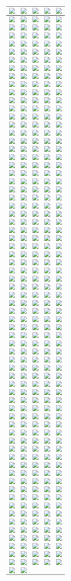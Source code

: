 | ![](https://raw.githubusercontent.com/RevGear/logo/master/Countries/US/3ABN-Kids.png) | ![](https://raw.githubusercontent.com/RevGear/logo/master/Countries/US/3ABN-Latino.png) | ![](https://raw.githubusercontent.com/RevGear/logo/master/Countries/US/AandE.png) | ![](https://raw.githubusercontent.com/RevGear/logo/master/Countries/US/ABC-News.png) | ![](https://raw.githubusercontent.com/RevGear/logo/master/Countries/US/ABC.png) | 
|:---:|:---:|:---:|:---:|:---:| 
| ![](https://raw.githubusercontent.com/RevGear/logo/master/Countries/US/Accu-Weather.png) | ![](https://raw.githubusercontent.com/RevGear/logo/master/Countries/US/Adult-Swim.png) | ![](https://raw.githubusercontent.com/RevGear/logo/master/Countries/US/Altitude-Sports.png) | ![](https://raw.githubusercontent.com/RevGear/logo/master/Countries/US/AMC-Plus.png) | ![](https://raw.githubusercontent.com/RevGear/logo/master/Countries/US/AMC-Presents.png) | 
| ![](https://raw.githubusercontent.com/RevGear/logo/master/Countries/US/AMC.png) | ![](https://raw.githubusercontent.com/RevGear/logo/master/Countries/US/American-Heroes-Channel.png) | ![](https://raw.githubusercontent.com/RevGear/logo/master/Countries/US/Animal-Planet.png) | ![](https://raw.githubusercontent.com/RevGear/logo/master/Countries/US/Antenna-TV.png) | ![](https://raw.githubusercontent.com/RevGear/logo/master/Countries/US/Aspire.png) | 
| ![](https://raw.githubusercontent.com/RevGear/logo/master/Countries/US/ATT-SportsNet.png) | ![](https://raw.githubusercontent.com/RevGear/logo/master/Countries/US/AWE.png) | ![](https://raw.githubusercontent.com/RevGear/logo/master/Countries/US/AXS-TV.png) | ![](https://raw.githubusercontent.com/RevGear/logo/master/Countries/US/Baby-First.png) | ![](https://raw.githubusercontent.com/RevGear/logo/master/Countries/US/Bally-Sports-Arizona.png) | 
| ![](https://raw.githubusercontent.com/RevGear/logo/master/Countries/US/Bally-Sports-Detroit.png) | ![](https://raw.githubusercontent.com/RevGear/logo/master/Countries/US/Bally-Sports-Florida.png) | ![](https://raw.githubusercontent.com/RevGear/logo/master/Countries/US/Bally-Sports-Great-Lakes.png) | ![](https://raw.githubusercontent.com/RevGear/logo/master/Countries/US/Bally-Sports-Indiana.png) | ![](https://raw.githubusercontent.com/RevGear/logo/master/Countries/US/Bally-Sports-Kansas-City.png) | 
| ![](https://raw.githubusercontent.com/RevGear/logo/master/Countries/US/Bally-Sports-Midwest.png) | ![](https://raw.githubusercontent.com/RevGear/logo/master/Countries/US/Bally-Sports-New-Orleans.png) | ![](https://raw.githubusercontent.com/RevGear/logo/master/Countries/US/Bally-Sports-North.png) | ![](https://raw.githubusercontent.com/RevGear/logo/master/Countries/US/Bally-Sports-Ohio.png) | ![](https://raw.githubusercontent.com/RevGear/logo/master/Countries/US/Bally-Sports-Oklahoma.png) | 
| ![](https://raw.githubusercontent.com/RevGear/logo/master/Countries/US/Bally-Sports-San-Diego.png) | ![](https://raw.githubusercontent.com/RevGear/logo/master/Countries/US/Bally-Sports-SoCal.png) | ![](https://raw.githubusercontent.com/RevGear/logo/master/Countries/US/Bally-Sports-South-East.png) | ![](https://raw.githubusercontent.com/RevGear/logo/master/Countries/US/Bally-Sports-South-West.png) | ![](https://raw.githubusercontent.com/RevGear/logo/master/Countries/US/Bally-Sports-South.png) | 
| ![](https://raw.githubusercontent.com/RevGear/logo/master/Countries/US/Bally-Sports-Sun.png) | ![](https://raw.githubusercontent.com/RevGear/logo/master/Countries/US/Bally-Sports-West.png) | ![](https://raw.githubusercontent.com/RevGear/logo/master/Countries/US/Bally-Sports-Wisconsin.png) | ![](https://raw.githubusercontent.com/RevGear/logo/master/Countries/US/Bally-Sports.png) | ![](https://raw.githubusercontent.com/RevGear/logo/master/Countries/US/BET-Gospel.png) | 
| ![](https://raw.githubusercontent.com/RevGear/logo/master/Countries/US/BET-Her.png) | ![](https://raw.githubusercontent.com/RevGear/logo/master/Countries/US/BET-Jams.png) | ![](https://raw.githubusercontent.com/RevGear/logo/master/Countries/US/BET-Soul.png) | ![](https://raw.githubusercontent.com/RevGear/logo/master/Countries/US/BET.png) | ![](https://raw.githubusercontent.com/RevGear/logo/master/Countries/US/Big-Ten-Network.png) | 
| ![](https://raw.githubusercontent.com/RevGear/logo/master/Countries/US/Biz-TV.png) | ![](https://raw.githubusercontent.com/RevGear/logo/master/Countries/US/Blaze.png) | ![](https://raw.githubusercontent.com/RevGear/logo/master/Countries/US/Bloomberg.png) | ![](https://raw.githubusercontent.com/RevGear/logo/master/Countries/US/Boomerang.png) | ![](https://raw.githubusercontent.com/RevGear/logo/master/Countries/US/Bounce.png) | 
| ![](https://raw.githubusercontent.com/RevGear/logo/master/Countries/US/Bravo.png) | ![](https://raw.githubusercontent.com/RevGear/logo/master/Countries/US/Buzzr.png) | ![](https://raw.githubusercontent.com/RevGear/logo/master/Countries/US/Cars-TV.png) | ![](https://raw.githubusercontent.com/RevGear/logo/master/Countries/US/Cartoon-Network.png) | ![](https://raw.githubusercontent.com/RevGear/logo/master/Countries/US/Catchy-Comedy.png) | 
| ![](https://raw.githubusercontent.com/RevGear/logo/master/Countries/US/CBS-News.png) | ![](https://raw.githubusercontent.com/RevGear/logo/master/Countries/US/CBS-Sports-HQ.png) | ![](https://raw.githubusercontent.com/RevGear/logo/master/Countries/US/CBS-Sports-Network.png) | ![](https://raw.githubusercontent.com/RevGear/logo/master/Countries/US/CBS.png) | ![](https://raw.githubusercontent.com/RevGear/logo/master/Countries/US/Charge.png) | 
| ![](https://raw.githubusercontent.com/RevGear/logo/master/Countries/US/Cheddar-U.png) | ![](https://raw.githubusercontent.com/RevGear/logo/master/Countries/US/Cheddar.png) | ![](https://raw.githubusercontent.com/RevGear/logo/master/Countries/US/Cine-Life.png) | ![](https://raw.githubusercontent.com/RevGear/logo/master/Countries/US/Cinecanal.png) | ![](https://raw.githubusercontent.com/RevGear/logo/master/Countries/US/Circle.png) | 
| ![](https://raw.githubusercontent.com/RevGear/logo/master/Countries/US/Cleo-TV.png) | ![](https://raw.githubusercontent.com/RevGear/logo/master/Countries/US/CMT-Music.png) | ![](https://raw.githubusercontent.com/RevGear/logo/master/Countries/US/CMT.png) | ![](https://raw.githubusercontent.com/RevGear/logo/master/Countries/US/CNBC-World.png) | ![](https://raw.githubusercontent.com/RevGear/logo/master/Countries/US/CNBC.png) | 
| ![](https://raw.githubusercontent.com/RevGear/logo/master/Countries/US/Comedy-TV.png) | ![](https://raw.githubusercontent.com/RevGear/logo/master/Countries/US/Comet.png) | ![](https://raw.githubusercontent.com/RevGear/logo/master/Countries/US/CON-TV.png) | ![](https://raw.githubusercontent.com/RevGear/logo/master/Countries/US/Cooking-Channel.png) | ![](https://raw.githubusercontent.com/RevGear/logo/master/Countries/US/Court-TV-Mystery.png) | 
| ![](https://raw.githubusercontent.com/RevGear/logo/master/Countries/US/Court-TV.png) | ![](https://raw.githubusercontent.com/RevGear/logo/master/Countries/US/Cowboy-Channel.png) | ![](https://raw.githubusercontent.com/RevGear/logo/master/Countries/US/Cozi-TV.png) | ![](https://raw.githubusercontent.com/RevGear/logo/master/Countries/US/Create.png) | ![](https://raw.githubusercontent.com/RevGear/logo/master/Countries/US/Crime-Plus-Investigation.png) | 
| ![](https://raw.githubusercontent.com/RevGear/logo/master/Countries/US/CSPAN-2.png) | ![](https://raw.githubusercontent.com/RevGear/logo/master/Countries/US/CSPAN-3.png) | ![](https://raw.githubusercontent.com/RevGear/logo/master/Countries/US/CSPAN.png) | ![](https://raw.githubusercontent.com/RevGear/logo/master/Countries/US/CW.png) | ![](https://raw.githubusercontent.com/RevGear/logo/master/Countries/US/Dabl.png) | 
| ![](https://raw.githubusercontent.com/RevGear/logo/master/Countries/US/Decades.png) | ![](https://raw.githubusercontent.com/RevGear/logo/master/Countries/US/Destination-America.png) | ![](https://raw.githubusercontent.com/RevGear/logo/master/Countries/US/DIY-Network.png) | ![](https://raw.githubusercontent.com/RevGear/logo/master/Countries/US/Dog-TV.png) | ![](https://raw.githubusercontent.com/RevGear/logo/master/Countries/US/E-Entertainment.png) | 
| ![](https://raw.githubusercontent.com/RevGear/logo/master/Countries/US/Epix-2.png) | ![](https://raw.githubusercontent.com/RevGear/logo/master/Countries/US/Epix-Drive-In.png) | ![](https://raw.githubusercontent.com/RevGear/logo/master/Countries/US/Epix-Hits.png) | ![](https://raw.githubusercontent.com/RevGear/logo/master/Countries/US/Epix.png) | ![](https://raw.githubusercontent.com/RevGear/logo/master/Countries/US/Estrella-TV.png) | 
| ![](https://raw.githubusercontent.com/RevGear/logo/master/Countries/US/ET-Live.png) | ![](https://raw.githubusercontent.com/RevGear/logo/master/Countries/US/FanDuel-Racing.png) | ![](https://raw.githubusercontent.com/RevGear/logo/master/Countries/US/FanDuel-Sports-Network-Detroit.png) | ![](https://raw.githubusercontent.com/RevGear/logo/master/Countries/US/FanDuel-Sports-Network-Florida.png) | ![](https://raw.githubusercontent.com/RevGear/logo/master/Countries/US/FanDuel-Sports-Network-Great-Lakes.png) | 
| ![](https://raw.githubusercontent.com/RevGear/logo/master/Countries/US/FanDuel-Sports-Network-Indiana.png) | ![](https://raw.githubusercontent.com/RevGear/logo/master/Countries/US/FanDuel-Sports-Network-Kansas-City.png) | ![](https://raw.githubusercontent.com/RevGear/logo/master/Countries/US/FanDuel-Sports-Network-Midwest.png) | ![](https://raw.githubusercontent.com/RevGear/logo/master/Countries/US/FanDuel-Sports-Network-North.png) | ![](https://raw.githubusercontent.com/RevGear/logo/master/Countries/US/FanDuel-Sports-Network-Ohio.png) | 
| ![](https://raw.githubusercontent.com/RevGear/logo/master/Countries/US/FanDuel-Sports-Network-Oklahoma.png) | ![](https://raw.githubusercontent.com/RevGear/logo/master/Countries/US/FanDuel-Sports-Network-SoCal.png) | ![](https://raw.githubusercontent.com/RevGear/logo/master/Countries/US/FanDuel-Sports-Network-South.png) | ![](https://raw.githubusercontent.com/RevGear/logo/master/Countries/US/FanDuel-Sports-Network-SouthEast.png) | ![](https://raw.githubusercontent.com/RevGear/logo/master/Countries/US/FanDuel-Sports-Network-SouthWest.png) | 
| ![](https://raw.githubusercontent.com/RevGear/logo/master/Countries/US/FanDuel-Sports-Network-Sun.png) | ![](https://raw.githubusercontent.com/RevGear/logo/master/Countries/US/FanDuel-Sports-Network-West.png) | ![](https://raw.githubusercontent.com/RevGear/logo/master/Countries/US/FanDuel-Sports-Network-Wisconsin.png) | ![](https://raw.githubusercontent.com/RevGear/logo/master/Countries/US/FanDuel-Sports-Network.png) | ![](https://raw.githubusercontent.com/RevGear/logo/master/Countries/US/FanDuel-TV.png) | 
| ![](https://raw.githubusercontent.com/RevGear/logo/master/Countries/US/Flix.png) | ![](https://raw.githubusercontent.com/RevGear/logo/master/Countries/US/FM-TV.png) | ![](https://raw.githubusercontent.com/RevGear/logo/master/Countries/US/FNX.png) | ![](https://raw.githubusercontent.com/RevGear/logo/master/Countries/US/Food-Network.png) | ![](https://raw.githubusercontent.com/RevGear/logo/master/Countries/US/Fox-Business.png) | 
| ![](https://raw.githubusercontent.com/RevGear/logo/master/Countries/US/Fox-News.png) | ![](https://raw.githubusercontent.com/RevGear/logo/master/Countries/US/Fox-Weather.png) | ![](https://raw.githubusercontent.com/RevGear/logo/master/Countries/US/Fox.png) | ![](https://raw.githubusercontent.com/RevGear/logo/master/Countries/US/Free-Speech-TV.png) | ![](https://raw.githubusercontent.com/RevGear/logo/master/Countries/US/Freeform.png) | 
| ![](https://raw.githubusercontent.com/RevGear/logo/master/Countries/US/Fubo-Sports-Network.png) | ![](https://raw.githubusercontent.com/RevGear/logo/master/Countries/US/Fun-Roads.png) | ![](https://raw.githubusercontent.com/RevGear/logo/master/Countries/US/Fuse.png) | ![](https://raw.githubusercontent.com/RevGear/logo/master/Countries/US/Fusion.png) | ![](https://raw.githubusercontent.com/RevGear/logo/master/Countries/US/FX.png) | 
| ![](https://raw.githubusercontent.com/RevGear/logo/master/Countries/US/FXM.png) | ![](https://raw.githubusercontent.com/RevGear/logo/master/Countries/US/FXX.png) | ![](https://raw.githubusercontent.com/RevGear/logo/master/Countries/US/FYI.png) | ![](https://raw.githubusercontent.com/RevGear/logo/master/Countries/US/Galavision.png) | ![](https://raw.githubusercontent.com/RevGear/logo/master/Countries/US/Game-Show-Network.png) | 
| ![](https://raw.githubusercontent.com/RevGear/logo/master/Countries/US/Get-TV.png) | ![](https://raw.githubusercontent.com/RevGear/logo/master/Countries/US/Gol-TV.png) | ![](https://raw.githubusercontent.com/RevGear/logo/master/Countries/US/Golf-Channel.png) | ![](https://raw.githubusercontent.com/RevGear/logo/master/Countries/US/Great-American-Faith-and-Living.png) | ![](https://raw.githubusercontent.com/RevGear/logo/master/Countries/US/Great-American-Family.png) | 
| ![](https://raw.githubusercontent.com/RevGear/logo/master/Countries/US/Great-American-Living.png) | ![](https://raw.githubusercontent.com/RevGear/logo/master/Countries/US/Grit.png) | ![](https://raw.githubusercontent.com/RevGear/logo/master/Countries/US/Hallmark-Drama.png) | ![](https://raw.githubusercontent.com/RevGear/logo/master/Countries/US/Hallmark-Family.png) | ![](https://raw.githubusercontent.com/RevGear/logo/master/Countries/US/Hallmark-Movies-More.png) | 
| ![](https://raw.githubusercontent.com/RevGear/logo/master/Countries/US/Hallmark-Movies-Mysteries.png) | ![](https://raw.githubusercontent.com/RevGear/logo/master/Countries/US/Hallmark.png) | ![](https://raw.githubusercontent.com/RevGear/logo/master/Countries/US/HD-Net-Movies.png) | ![](https://raw.githubusercontent.com/RevGear/logo/master/Countries/US/Heroes-Icons.png) | ![](https://raw.githubusercontent.com/RevGear/logo/master/Countries/US/History-2.png) | 
| ![](https://raw.githubusercontent.com/RevGear/logo/master/Countries/US/History.png) | ![](https://raw.githubusercontent.com/RevGear/logo/master/Countries/US/Historyen-Espanol.png) | ![](https://raw.githubusercontent.com/RevGear/logo/master/Countries/US/HLN.png) | ![](https://raw.githubusercontent.com/RevGear/logo/master/Countries/US/HSN-2.png) | ![](https://raw.githubusercontent.com/RevGear/logo/master/Countries/US/HSN.png) | 
| ![](https://raw.githubusercontent.com/RevGear/logo/master/Countries/US/IFC.png) | ![](https://raw.githubusercontent.com/RevGear/logo/master/Countries/US/IGN.png) | ![](https://raw.githubusercontent.com/RevGear/logo/master/Countries/US/Impact.png) | ![](https://raw.githubusercontent.com/RevGear/logo/master/Countries/US/Indie-Plex.png) | ![](https://raw.githubusercontent.com/RevGear/logo/master/Countries/US/Info-Wars.png) | 
| ![](https://raw.githubusercontent.com/RevGear/logo/master/Countries/US/INSP.png) | ![](https://raw.githubusercontent.com/RevGear/logo/master/Countries/US/ION-Mystery.png) | ![](https://raw.githubusercontent.com/RevGear/logo/master/Countries/US/ION.png) | ![](https://raw.githubusercontent.com/RevGear/logo/master/Countries/US/Jewelry-TV.png) | ![](https://raw.githubusercontent.com/RevGear/logo/master/Countries/US/Jewish-Life.png) | 
| ![](https://raw.githubusercontent.com/RevGear/logo/master/Countries/US/Kids-Street.png) | ![](https://raw.githubusercontent.com/RevGear/logo/master/Countries/US/Laff.png) | ![](https://raw.githubusercontent.com/RevGear/logo/master/Countries/US/LATV.png) | ![](https://raw.githubusercontent.com/RevGear/logo/master/Countries/US/Law-Crime.png) | ![](https://raw.githubusercontent.com/RevGear/logo/master/Countries/US/Lifetime-Movies.png) | 
| ![](https://raw.githubusercontent.com/RevGear/logo/master/Countries/US/Lifetime.png) | ![](https://raw.githubusercontent.com/RevGear/logo/master/Countries/US/Logo.png) | ![](https://raw.githubusercontent.com/RevGear/logo/master/Countries/US/Longhorn-Network.png) | ![](https://raw.githubusercontent.com/RevGear/logo/master/Countries/US/Magnolia-Network.png) | ![](https://raw.githubusercontent.com/RevGear/logo/master/Countries/US/Marquee-Sports-Network.png) | 
| ![](https://raw.githubusercontent.com/RevGear/logo/master/Countries/US/MASN.png) | ![](https://raw.githubusercontent.com/RevGear/logo/master/Countries/US/MASN2.png) | ![](https://raw.githubusercontent.com/RevGear/logo/master/Countries/US/MAV-TV.png) | ![](https://raw.githubusercontent.com/RevGear/logo/master/Countries/US/METV.png) | ![](https://raw.githubusercontent.com/RevGear/logo/master/Countries/US/MGM-Plus-Drive-In.png) | 
| ![](https://raw.githubusercontent.com/RevGear/logo/master/Countries/US/MGM-Plus-Hits.png) | ![](https://raw.githubusercontent.com/RevGear/logo/master/Countries/US/MGM-Plus-Marquee.png) | ![](https://raw.githubusercontent.com/RevGear/logo/master/Countries/US/MGM-Plus.png) | ![](https://raw.githubusercontent.com/RevGear/logo/master/Countries/US/MGM.png) | ![](https://raw.githubusercontent.com/RevGear/logo/master/Countries/US/MLB-Network.png) | 
| ![](https://raw.githubusercontent.com/RevGear/logo/master/Countries/US/MLB-Strike-Zone.png) | ![](https://raw.githubusercontent.com/RevGear/logo/master/Countries/US/MLS.png) | ![](https://raw.githubusercontent.com/RevGear/logo/master/Countries/US/Motorsport-TV.png) | ![](https://raw.githubusercontent.com/RevGear/logo/master/Countries/US/Motortrend.png) | ![](https://raw.githubusercontent.com/RevGear/logo/master/Countries/US/Movie-Plex.png) | 
| ![](https://raw.githubusercontent.com/RevGear/logo/master/Countries/US/Movies.png) | ![](https://raw.githubusercontent.com/RevGear/logo/master/Countries/US/MSG-Plus.png) | ![](https://raw.githubusercontent.com/RevGear/logo/master/Countries/US/MSG.png) | ![](https://raw.githubusercontent.com/RevGear/logo/master/Countries/US/MSG2.png) | ![](https://raw.githubusercontent.com/RevGear/logo/master/Countries/US/MSNBC.png) | 
| ![](https://raw.githubusercontent.com/RevGear/logo/master/Countries/US/NASA.png) | ![](https://raw.githubusercontent.com/RevGear/logo/master/Countries/US/NBA-League-Pass.png) | ![](https://raw.githubusercontent.com/RevGear/logo/master/Countries/US/NBA-TV.png) | ![](https://raw.githubusercontent.com/RevGear/logo/master/Countries/US/NBC-News-Now.png) | ![](https://raw.githubusercontent.com/RevGear/logo/master/Countries/US/NBC-Sports-Bay-Area.png) | 
| ![](https://raw.githubusercontent.com/RevGear/logo/master/Countries/US/NBC-Sports-Boston.png) | ![](https://raw.githubusercontent.com/RevGear/logo/master/Countries/US/NBC-Sports-California.png) | ![](https://raw.githubusercontent.com/RevGear/logo/master/Countries/US/NBC-Sports-Chicago.png) | ![](https://raw.githubusercontent.com/RevGear/logo/master/Countries/US/NBC-Sports-Northwest.png) | ![](https://raw.githubusercontent.com/RevGear/logo/master/Countries/US/NBC-Sports-Philadelphia.png) | 
| ![](https://raw.githubusercontent.com/RevGear/logo/master/Countries/US/NBC-Sports-Washington.png) | ![](https://raw.githubusercontent.com/RevGear/logo/master/Countries/US/NBC.png) | ![](https://raw.githubusercontent.com/RevGear/logo/master/Countries/US/NBCLX.png) | ![](https://raw.githubusercontent.com/RevGear/logo/master/Countries/US/NBCSN.png) | ![](https://raw.githubusercontent.com/RevGear/logo/master/Countries/US/NECN.png) | 
| ![](https://raw.githubusercontent.com/RevGear/logo/master/Countries/US/NESN-Plus.png) | ![](https://raw.githubusercontent.com/RevGear/logo/master/Countries/US/NESN.png) | ![](https://raw.githubusercontent.com/RevGear/logo/master/Countries/US/News-Net.png) | ![](https://raw.githubusercontent.com/RevGear/logo/master/Countries/US/Newsy.png) | ![](https://raw.githubusercontent.com/RevGear/logo/master/Countries/US/NFL-Game-Pass.png) | 
| ![](https://raw.githubusercontent.com/RevGear/logo/master/Countries/US/NFL-Network.png) | ![](https://raw.githubusercontent.com/RevGear/logo/master/Countries/US/NFL-Now.png) | ![](https://raw.githubusercontent.com/RevGear/logo/master/Countries/US/NFL-Red-Zone.png) | ![](https://raw.githubusercontent.com/RevGear/logo/master/Countries/US/NFL-Sunday-Ticket.png) | ![](https://raw.githubusercontent.com/RevGear/logo/master/Countries/US/NHL-Center-Ice.png) | 
| ![](https://raw.githubusercontent.com/RevGear/logo/master/Countries/US/NHL-Network.png) | ![](https://raw.githubusercontent.com/RevGear/logo/master/Countries/US/NRB-TV.png) | ![](https://raw.githubusercontent.com/RevGear/logo/master/Countries/US/Nuestra-Vision.png) | ![](https://raw.githubusercontent.com/RevGear/logo/master/Countries/US/OnTV4U.png) | ![](https://raw.githubusercontent.com/RevGear/logo/master/Countries/US/Oprah-Winfrey-Network.png) | 
| ![](https://raw.githubusercontent.com/RevGear/logo/master/Countries/US/Outdoor-Channel.png) | ![](https://raw.githubusercontent.com/RevGear/logo/master/Countries/US/Outside-TV.png) | ![](https://raw.githubusercontent.com/RevGear/logo/master/Countries/US/Ovation.png) | ![](https://raw.githubusercontent.com/RevGear/logo/master/Countries/US/Oxygen.png) | ![](https://raw.githubusercontent.com/RevGear/logo/master/Countries/US/PAC12-Arizona.png) | 
| ![](https://raw.githubusercontent.com/RevGear/logo/master/Countries/US/PAC12-Bay-Area.png) | ![](https://raw.githubusercontent.com/RevGear/logo/master/Countries/US/PAC12-Los-Angeles.png) | ![](https://raw.githubusercontent.com/RevGear/logo/master/Countries/US/PAC12-Mountain.png) | ![](https://raw.githubusercontent.com/RevGear/logo/master/Countries/US/PAC12-Network.png) | ![](https://raw.githubusercontent.com/RevGear/logo/master/Countries/US/PAC12-Oregon.png) | 
| ![](https://raw.githubusercontent.com/RevGear/logo/master/Countries/US/PAC12-Washington.png) | ![](https://raw.githubusercontent.com/RevGear/logo/master/Countries/US/Paramount-Channel.png) | ![](https://raw.githubusercontent.com/RevGear/logo/master/Countries/US/Paramount-Comedy.png) | ![](https://raw.githubusercontent.com/RevGear/logo/master/Countries/US/Paramount-Network.png) | ![](https://raw.githubusercontent.com/RevGear/logo/master/Countries/US/Paramount-Plus.png) | 
| ![](https://raw.githubusercontent.com/RevGear/logo/master/Countries/US/PBS-Kids.png) | ![](https://raw.githubusercontent.com/RevGear/logo/master/Countries/US/PBS.png) | ![](https://raw.githubusercontent.com/RevGear/logo/master/Countries/US/Peachtree.png) | ![](https://raw.githubusercontent.com/RevGear/logo/master/Countries/US/People-TV.png) | ![](https://raw.githubusercontent.com/RevGear/logo/master/Countries/US/Pop.png) | 
| ![](https://raw.githubusercontent.com/RevGear/logo/master/Countries/US/Positiv.png) | ![](https://raw.githubusercontent.com/RevGear/logo/master/Countries/US/Pursuit-Channel.png) | ![](https://raw.githubusercontent.com/RevGear/logo/master/Countries/US/Quest.png) | ![](https://raw.githubusercontent.com/RevGear/logo/master/Countries/US/QVC.png) | ![](https://raw.githubusercontent.com/RevGear/logo/master/Countries/US/QVC2.png) | 
| ![](https://raw.githubusercontent.com/RevGear/logo/master/Countries/US/QVC3.png) | ![](https://raw.githubusercontent.com/RevGear/logo/master/Countries/US/Racer-Network.png) | ![](https://raw.githubusercontent.com/RevGear/logo/master/Countries/US/Recipe-TV.png) | ![](https://raw.githubusercontent.com/RevGear/logo/master/Countries/US/Reel-PX-Action.png) | ![](https://raw.githubusercontent.com/RevGear/logo/master/Countries/US/Reel-PX-Cinema.png) | 
| ![](https://raw.githubusercontent.com/RevGear/logo/master/Countries/US/Reel-PX-Unlimited.png) | ![](https://raw.githubusercontent.com/RevGear/logo/master/Countries/US/Reelz.png) | ![](https://raw.githubusercontent.com/RevGear/logo/master/Countries/US/Retro-Plex.png) | ![](https://raw.githubusercontent.com/RevGear/logo/master/Countries/US/Retro-TV.png) | ![](https://raw.githubusercontent.com/RevGear/logo/master/Countries/US/Revolt.png) | 
| ![](https://raw.githubusercontent.com/RevGear/logo/master/Countries/US/Revry.png) | ![](https://raw.githubusercontent.com/RevGear/logo/master/Countries/US/RFD-TV.png) | ![](https://raw.githubusercontent.com/RevGear/logo/master/Countries/US/Ride-TV.png) | ![](https://raw.githubusercontent.com/RevGear/logo/master/Countries/US/Root-Sports.png) | ![](https://raw.githubusercontent.com/RevGear/logo/master/Countries/US/ScreenPix-Action.png) | 
| ![](https://raw.githubusercontent.com/RevGear/logo/master/Countries/US/ScreenPix-Voices.png) | ![](https://raw.githubusercontent.com/RevGear/logo/master/Countries/US/ScreenPix-Westerns.png) | ![](https://raw.githubusercontent.com/RevGear/logo/master/Countries/US/ScreenPix.png) | ![](https://raw.githubusercontent.com/RevGear/logo/master/Countries/US/Shop-HQ.png) | ![](https://raw.githubusercontent.com/RevGear/logo/master/Countries/US/Shop-LC.png) | 
| ![](https://raw.githubusercontent.com/RevGear/logo/master/Countries/US/Showtime-2.png) | ![](https://raw.githubusercontent.com/RevGear/logo/master/Countries/US/Showtime-Extreme.png) | ![](https://raw.githubusercontent.com/RevGear/logo/master/Countries/US/Showtime-Family-Zone.png) | ![](https://raw.githubusercontent.com/RevGear/logo/master/Countries/US/Showtime-Next.png) | ![](https://raw.githubusercontent.com/RevGear/logo/master/Countries/US/Showtime-Showcase.png) | 
| ![](https://raw.githubusercontent.com/RevGear/logo/master/Countries/US/Showtime-Women.png) | ![](https://raw.githubusercontent.com/RevGear/logo/master/Countries/US/Showtime.png) | ![](https://raw.githubusercontent.com/RevGear/logo/master/Countries/US/Shox-Bet.png) | ![](https://raw.githubusercontent.com/RevGear/logo/master/Countries/US/Smile-TV.png) | ![](https://raw.githubusercontent.com/RevGear/logo/master/Countries/US/Smithsonian-Channel.png) | 
| ![](https://raw.githubusercontent.com/RevGear/logo/master/Countries/US/So-Yummy.png) | ![](https://raw.githubusercontent.com/RevGear/logo/master/Countries/US/Spectrum-SportsNet-LA.png) | ![](https://raw.githubusercontent.com/RevGear/logo/master/Countries/US/Spectrum-SportsNet.png) | ![](https://raw.githubusercontent.com/RevGear/logo/master/Countries/US/Sportsman-Channel.png) | ![](https://raw.githubusercontent.com/RevGear/logo/master/Countries/US/SportsNet-New-York.png) | 
| ![](https://raw.githubusercontent.com/RevGear/logo/master/Countries/US/Stadium.png) | ![](https://raw.githubusercontent.com/RevGear/logo/master/Countries/US/Start-TV.png) | ![](https://raw.githubusercontent.com/RevGear/logo/master/Countries/US/Starz-Cinema.png) | ![](https://raw.githubusercontent.com/RevGear/logo/master/Countries/US/Starz-Comedy.png) | ![](https://raw.githubusercontent.com/RevGear/logo/master/Countries/US/Starz-Edge.png) | 
| ![](https://raw.githubusercontent.com/RevGear/logo/master/Countries/US/Starz-Encore-Action.png) | ![](https://raw.githubusercontent.com/RevGear/logo/master/Countries/US/Starz-Encore-Black.png) | ![](https://raw.githubusercontent.com/RevGear/logo/master/Countries/US/Starz-Encore-Classic.png) | ![](https://raw.githubusercontent.com/RevGear/logo/master/Countries/US/Starz-Encore-Family.png) | ![](https://raw.githubusercontent.com/RevGear/logo/master/Countries/US/Starz-Encore-Suspense.png) | 
| ![](https://raw.githubusercontent.com/RevGear/logo/master/Countries/US/Starz-Encore-Westerns.png) | ![](https://raw.githubusercontent.com/RevGear/logo/master/Countries/US/Starz-Encore.png) | ![](https://raw.githubusercontent.com/RevGear/logo/master/Countries/US/Starz-In-Black.png) | ![](https://raw.githubusercontent.com/RevGear/logo/master/Countries/US/Starz-Kids-Family.png) | ![](https://raw.githubusercontent.com/RevGear/logo/master/Countries/US/Starz-West.png) | 
| ![](https://raw.githubusercontent.com/RevGear/logo/master/Countries/US/Starz.png) | ![](https://raw.githubusercontent.com/RevGear/logo/master/Countries/US/Sundance-TV.png) | ![](https://raw.githubusercontent.com/RevGear/logo/master/Countries/US/Syfy.png) | ![](https://raw.githubusercontent.com/RevGear/logo/master/Countries/US/Tastemade.png) | ![](https://raw.githubusercontent.com/RevGear/logo/master/Countries/US/TBD.png) | 
| ![](https://raw.githubusercontent.com/RevGear/logo/master/Countries/US/TBN-Inspire.png) | ![](https://raw.githubusercontent.com/RevGear/logo/master/Countries/US/TBN.png) | ![](https://raw.githubusercontent.com/RevGear/logo/master/Countries/US/TBS.png) | ![](https://raw.githubusercontent.com/RevGear/logo/master/Countries/US/TCM.png) | ![](https://raw.githubusercontent.com/RevGear/logo/master/Countries/US/Tele-Xitos.png) | 
| ![](https://raw.githubusercontent.com/RevGear/logo/master/Countries/US/Telemundo.png) | ![](https://raw.githubusercontent.com/RevGear/logo/master/Countries/US/Tennis-Channel.png) | ![](https://raw.githubusercontent.com/RevGear/logo/master/Countries/US/The-Film-Detective.png) | ![](https://raw.githubusercontent.com/RevGear/logo/master/Countries/US/The-Movie-Channel.png) | ![](https://raw.githubusercontent.com/RevGear/logo/master/Countries/US/The-Weather-Channel.png) | 
| ![](https://raw.githubusercontent.com/RevGear/logo/master/Countries/US/This-TV.png) | ![](https://raw.githubusercontent.com/RevGear/logo/master/Countries/US/TLC.png) | ![](https://raw.githubusercontent.com/RevGear/logo/master/Countries/US/TMZ.png) | ![](https://raw.githubusercontent.com/RevGear/logo/master/Countries/US/Travel-Channel.png) | ![](https://raw.githubusercontent.com/RevGear/logo/master/Countries/US/Tru-TV.png) | 
| ![](https://raw.githubusercontent.com/RevGear/logo/master/Countries/US/True-Crime-Network.png) | ![](https://raw.githubusercontent.com/RevGear/logo/master/Countries/US/TUDN.png) | ![](https://raw.githubusercontent.com/RevGear/logo/master/Countries/US/TV-Land.png) | ![](https://raw.githubusercontent.com/RevGear/logo/master/Countries/US/TV-One.png) | ![](https://raw.githubusercontent.com/RevGear/logo/master/Countries/US/TVG.png) | 
| ![](https://raw.githubusercontent.com/RevGear/logo/master/Countries/US/TVG2.png) | ![](https://raw.githubusercontent.com/RevGear/logo/master/Countries/US/TVK.png) | ![](https://raw.githubusercontent.com/RevGear/logo/master/Countries/US/Uni-Mas.png) | ![](https://raw.githubusercontent.com/RevGear/logo/master/Countries/US/Univision-Tlnovelas.png) | ![](https://raw.githubusercontent.com/RevGear/logo/master/Countries/US/Univision.png) | 
| ![](https://raw.githubusercontent.com/RevGear/logo/master/Countries/US/Up-TV.png) | ![](https://raw.githubusercontent.com/RevGear/logo/master/Countries/US/USA-Network.png) | ![](https://raw.githubusercontent.com/RevGear/logo/master/Countries/US/VH1.png) | ![](https://raw.githubusercontent.com/RevGear/logo/master/Countries/US/Vice-TV.png) | ![](https://raw.githubusercontent.com/RevGear/logo/master/Countries/US/Victory-Channel.png) | 
| ![](https://raw.githubusercontent.com/RevGear/logo/master/Countries/US/Voice-Of-America.png) | ![](https://raw.githubusercontent.com/RevGear/logo/master/Countries/US/VSiN.png) | ![](https://raw.githubusercontent.com/RevGear/logo/master/Countries/US/We-TV.png) | ![](https://raw.githubusercontent.com/RevGear/logo/master/Countries/US/Weather-Nation.png) | ![](https://raw.githubusercontent.com/RevGear/logo/master/Countries/US/Westerns-4U.png) | 
| ![](https://raw.githubusercontent.com/RevGear/logo/master/Countries/US/WGN-DT1.png) | ![](https://raw.githubusercontent.com/RevGear/logo/master/Countries/US/Willow-Xtra.png) | ![](https://raw.githubusercontent.com/RevGear/logo/master/Countries/US/Willow.png) | ![](https://raw.githubusercontent.com/RevGear/logo/master/Countries/US/World-Fishing-Network.png) | ![](https://raw.githubusercontent.com/RevGear/logo/master/Countries/US/World-Poker-Tour.png) | 
| ![](https://raw.githubusercontent.com/RevGear/logo/master/Countries/US/WWE-Network.png) | ![](https://raw.githubusercontent.com/RevGear/logo/master/Countries/US/YES.png)  | 
